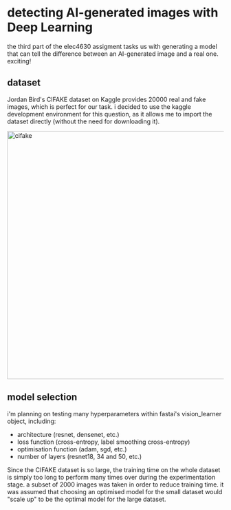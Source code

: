 # detecting AI-generated images with Deep Learning

the third part of the elec4630 assigment tasks us with generating a model that can tell the difference between an AI-generated image and a real one. exciting!

## dataset

Jordan Bird's CIFAKE dataset on Kaggle provides 20000 real and fake images, which is perfect for our task. i decided to use the kaggle development environment for this question, as it allows me to import the dataset directly (without the need for downloading it).

<img width="576" alt="cifake" src="https://github.com/gp-rgb/gp-rgb.github.io/assets/131956221/98e02215-f657-4111-9930-f6e469a1fc0b">

## model selection

i'm planning on testing many hyperparameters within fastai's vision_learner object, including:

* architecture (resnet, densenet, etc.)
* loss function (cross-entropy, label smoothing cross-entropy)
* optimisation function (adam, sgd, etc.)
* number of layers (resnet18, 34 and 50, etc.)

Since the CIFAKE dataset is so large, the training time on the whole dataset is simply too long to perform many times over during the experimentation stage. a subset of 2000 images was taken in order to reduce training time. it was assumed that choosing an optimised model for the small dataset would "scale up" to be the optimal model for the large dataset.
